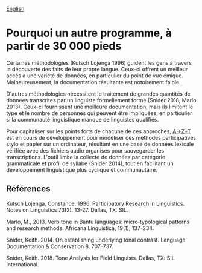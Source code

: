 <a href="../RATIONALE.md">English</a>
# Pourquoi un autre programme, à partir de 30 000 pieds

Certaines méthodologies (Kutsch Lojenga 1996) guident les gens à travers la découverte des faits de leur propre langue. Ceux-ci offrent un meilleur accès à une variété de données, en particulier du point de vue émique. Malheureusement, la documentation résultante est notoirement faible.

D'autres méthodologies nécessitent le traitement de grandes quantités de données transcrites par un linguiste formellement formé (Snider 2018, Marlo 2013). Ceux-ci fournissent une meilleure documentation, mais ils limitent le type et le nombre de personnes qui peuvent être impliquées, en particulier si la communauté linguistique manque de linguistes qualifiés.

Pour capitaliser sur les points forts de chacune de ces approches, [A→Z+T](https://github.com/kent-rasmussen/azt) est en cours de développement pour modéliser des méthodes participatives stylo et papier sur un ordinateur, résultant en une base de données lexicale vérifiée avec des fichiers audio organisés pour sauvegarder les transcriptions. L'outil limite la collecte de données par catégorie grammaticale et profil de syllabe (Snider 2014), tout en facilitant un développement linguistique plus cyclique et communautaire.

## Références

Kutsch Lojenga, Constance. 1996. Participatory Research in Linguistics. Notes on Linguistics 73(2). 13-27. Dallas, TX: SIL.

Marlo, M., 2013. Verb tone in Bantu languages: micro‑typological patterns and research methods. Africana Linguistica, 19(1), 137-234.

Snider, Keith. 2014. On establishing underlying tonal contrast. Language Documentation &amp; Conservation 8. 707-737.

Snider, Keith. 2018. Tone Analysis for Field Linguists. Dallas, TX: SIL International.
